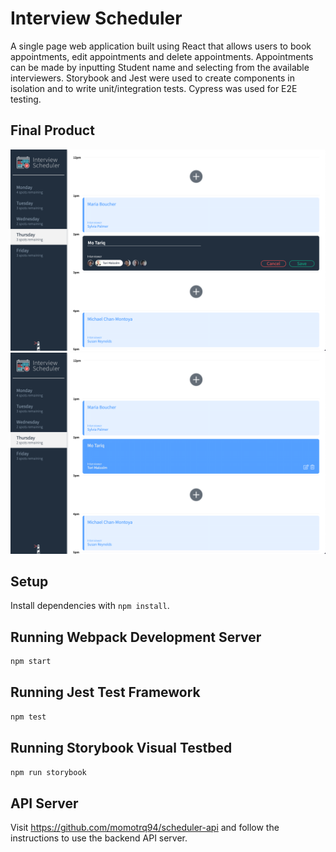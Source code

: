 # Interview Scheduler

A single page web application built using React that allows users to book appointments, edit appointments and delete appointments. Appointments can be made by inputting Student name and selecting from the available interviewers. Storybook and Jest were used to create components in isolation and to write unit/integration tests. Cypress was used for E2E testing.

## Final Product

![screenshot of creating appoinment](https://github.com/momotrq94/scheduler/blob/master/docs/create-appointment.png)
![screenshot of created appointment](https://github.com/momotrq94/scheduler/blob/master/docs/created-appointment.png)

## Setup

Install dependencies with `npm install`.

## Running Webpack Development Server

```sh
npm start
```

## Running Jest Test Framework

```sh
npm test
```

## Running Storybook Visual Testbed

```sh
npm run storybook
```

## API Server

Visit https://github.com/momotrq94/scheduler-api and follow the instructions to use the backend API server.

